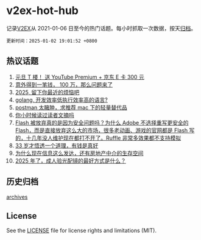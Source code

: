 # v2ex-hot-hub

 记录[V2EX](https://www.v2ex.com/)从 2021-01-06 日至今的热门话题。每小时抓取一次数据，按天[归档](archives)。

`更新时间：2025-01-02 19:01:52 +0800`

## 热议话题

1. [元旦 T 楼！ 送 YouTube Premium + 京东 E 卡 300 元](https://www.v2ex.com/t/1101831)
1. [意外得到一笔钱， 100 万，那么问题来了](https://www.v2ex.com/t/1101896)
1. [2025, 留下你最近的烦恼吧](https://www.v2ex.com/t/1101874)
1. [golang, 开发效率低执行效率高的语言?](https://www.v2ex.com/t/1101972)
1. [postman 太臃肿，求推荐 mac 下的轻量替代品](https://www.v2ex.com/t/1101928)
1. [你小时候读过读者文摘吗](https://www.v2ex.com/t/1101848)
1. [Flash 被放弃真的是因为安全问题吗？为什么 Adobe 不选择重写更安全的 Flash，而是直接放弃这么大的市场，很多老动画、游戏的官网都是 Flash 写的，十几年没人维护现在都打不开了。Ruffle 非常多效果都不支持模拟](https://www.v2ex.com/t/1101870)
1. [33 岁才悟透一个道理，有钱是真好](https://www.v2ex.com/t/1101991)
1. [为什么现在信息这么发达，还有房地产中介的生存空间](https://www.v2ex.com/t/1101882)
1. [2025 年了，成人验光配镜的最好方式是什么？](https://www.v2ex.com/t/1101916)

## 历史归档

[archives](archives)

## License

See the [LICENSE](LICENSE) file for license rights and limitations (MIT).
